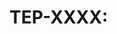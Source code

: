 # TEP-XXXX: <Title>
**Status:** Draft | Review | Accepted | Rejected
**Author(s):**  
**Date:** YYYY-MM-DD

## Summary
One-paragraph what/why.

## Specification
- Roots changes (docs)
- Trunk changes (schema/rules)
- Goldens/CI updates
